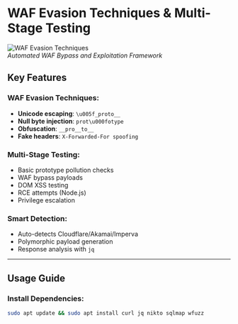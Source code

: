 # WAF Evasion Techniques & Multi-Stage Testing

![WAF Evasion Techniques](https://media.giphy.com/media/3o6Zt6eq7X8gMX9VYI/giphy.gif)  
*Automated WAF Bypass and Exploitation Framework*

## Key Features

### WAF Evasion Techniques:
- **Unicode escaping**: `\u005f_proto__`
- **Null byte injection**: `prot\u000fotype`
- **Obfuscation**: `__pro__to__`
- **Fake headers**: `X-Forwarded-For spoofing`

### Multi-Stage Testing:
- Basic prototype pollution checks
- WAF bypass payloads
- DOM XSS testing
- RCE attempts (Node.js)
- Privilege escalation

### Smart Detection:
- Auto-detects Cloudflare/Akamai/Imperva
- Polymorphic payload generation
- Response analysis with `jq`

---

## Usage Guide

### Install Dependencies:

```bash
sudo apt update && sudo apt install curl jq nikto sqlmap wfuzz
